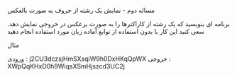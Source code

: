 مساله دوم - نمایش یک رشته از حروف به صورت بالعکس

برنامه ای بنویسید که یک رشته از کاراکترها را به صورت برعکس در خروجی نمایش دهد. سعی کنید این کار با بدون استفاده از توابع آماده زبان مورد استفاده انجام دهید

مثال

ورودی : j2CU3dczsjHmSXsqiW9h0DxHKqQpWX
خروجی : XWpQqKHxD0h9WiqsXSmHjszcd3UC2j